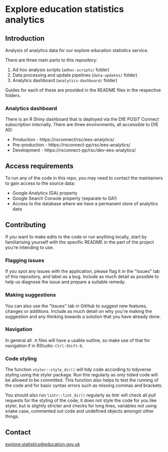 # Explore education statistics analytics 

## Introduction 

Analysis of analytics data for our explore education statistics service.

There are three main parts to this repository:
1. Ad hoc analysis scripts (`adhoc-scripts/` folder)
2. Data processing and update pipelines (`data-updates/` folder)
3. Analytics dashboard (`analytics-dashboard/` folder)

Guides for each of these are provided in the README files in the respective folders.

### Analytics dashboard

There is an R Shiny dashboard that is deployed via the DfE POSIT Connect subscription internally. There are three environments, all accessible to DfE AD:

* Production - https://rsconnect/rsc/ees-analytics/
* Pre-production - https://rsconnect-pp/rsc/ees-analytics/
* Development - https://rsconnect-pp/rsc/dev-ees-analytics/

## Access requirements

To run any of the code in this repo, you may need to contact the maintainers to gain access to the source data:
- Google Analytics (GA) property 
- Google Search Console property (separate to GA!)
- Access to the database where we have a permanent store of analytics data
  
## Contributing

If you want to make edits to the code or run anything locally, start by familiarising yourself with the specific README in the part of the project you're intending to use.

### Flagging issues

If you spot any issues with the application, please flag it in the "Issues" tab of this repository, and label as a bug. Include as much detail as possible to help us diagnose the issue and prepare a suitable remedy.

### Making suggestions

You can also use the "Issues" tab in GitHub to suggest new features, changes or additions. Include as much detail on why you're making the suggestion and any thinking towards a solution that you have already done.

### Navigation

In general all `.R` files will have a usable outline, so make use of that for navigation if in RStudio: `Ctrl-Shift-O`.

### Code styling 

The function `styler::style_dir()` will tidy code according to tidyverse styling using the styler package. Run this regularly as only tidied code will be allowed to be committed. This function also helps to test the running of the code and for basic syntax errors such as missing commas and brackets.

You should also run `lintr::lint_dir()` regularly as lintr will check all pull requests for the styling of the code, it does not style the code for you like styler, but is slightly stricter and checks for long lines, variables not using snake case, commented out code and undefined objects amongst other things.

## Contact

explore.statistics@education.gov.uk